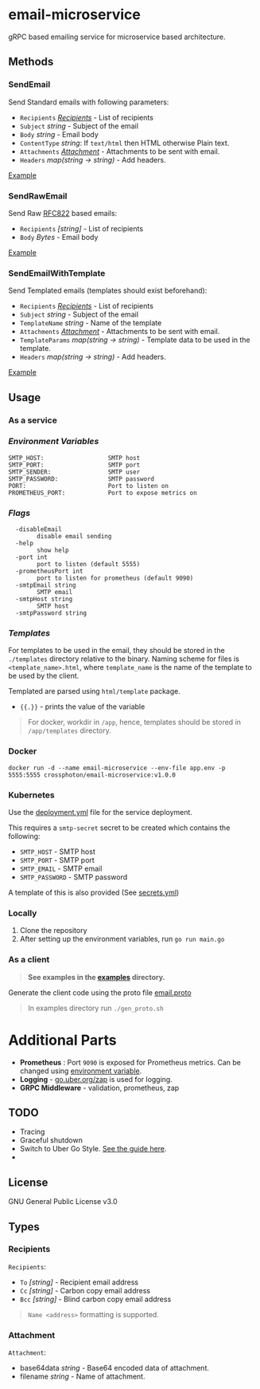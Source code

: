 # email-microservice
gRPC based emailing service for microservice based architecture.

## Methods
### **SendEmail**

Send Standard emails with following parameters:
- `Recipients` *[Recipients](#recipients)* - List of recipients
- `Subject` *string* - Subject of the email
- `Body` *string* - Email body
- `ContentType` *string*: If `text/html` then HTML otherwise Plain text.
- `Attachments` *[Attachment](#attachment)* - Attachments to be sent with email.
- `Headers` *map(string  -> string)* - Add headers.

[Example](./examples/Std.go)
### **SendRawEmail**

Send Raw [RFC822](https://www.w3.org/Protocols/rfc822/) based emails:
- `Recipients` *[string]* - List of recipients
- `Body` *Bytes* - Email body

[Example](./examples/Raw.go)

### **SendEmailWithTemplate**

Send Templated emails (templates should exist beforehand):
- `Recipients` *[Recipients](#recipients)* - List of recipients
- `Subject` *string* - Subject of the email
- `TemplateName` *string* - Name of the template
- `Attachments` *[Attachment](#attachment)* - Attachments to be sent with email.
- `TemplateParams` *map(string  -> string)* - Template data to be used in the template.
- `Headers` *map(string  -> string)* - Add headers.

[Example](./examples/Template.go)

## Usage

### **As a service**

### *Environment Variables*
```
SMTP_HOST:                  SMTP host
SMTP_PORT:                  SMTP port
SMTP_SENDER:                SMTP user
SMTP_PASSWORD:              SMTP password
PORT:                       Port to listen on
PROMETHEUS_PORT:            Port to expose metrics on
```

### *Flags*
```
  -disableEmail
        disable email sending
  -help
        show help
  -port int
        port to listen (default 5555)
  -prometheusPort int
        port to listen for prometheus (default 9090)
  -smtpEmail string
        SMTP email
  -smtpHost string
        SMTP host
  -smtpPassword string
```

### *Templates*
For templates to be used in the email, they should be stored in the `./templates` directory relative to the binary. Naming scheme for files is `<template_name>.html`, where `template_name` is the name of the template to be used by the client.

Templated are parsed using `html/template` package.
- `{{.}}` - prints the value of the variable

> For docker, workdir in `/app`, hence, templates should be stored in `/app/templates` directory.

### Docker
```
docker run -d --name email-microservice --env-file app.env -p 5555:5555 crossphoton/email-microservice:v1.0.0
```

### Kubernetes

Use the [deployment.yml](manifest/deployment.yml) file for the service deployment.

This requires a `smtp-secret` secret to be created which contains the following:
- `SMTP_HOST` - SMTP host
- `SMTP_PORT` - SMTP port
- `SMTP_EMAIL` - SMTP email
- `SMTP_PASSWORD` - SMTP password

A template of this is also provided (See [secrets.yml](manifest/secrets.yml))

### Locally
1. Clone the repository
2. After setting up the environment variables, run `go run main.go`


### **As a client**

> **See examples in the [examples](./examples/) directory.**

Generate the client code using the proto file [email.proto](./email.proto)

> In examples directory run `./gen_proto.sh`

# Additional Parts

- **Prometheus** : Port `9090` is exposed for Prometheus metrics. Can be changed using [environment variable](#server-environment-variables).
- **Logging** - [go.uber.org/zap](go.uber.org/zap) is used for logging.
- **GRPC Middleware** - validation, prometheus, zap

## TODO
- Tracing
- Graceful shutdown
- Switch to Uber Go Style. [See the guide here](https://github.com/uber-go/guide/blob/master/style.md).
- 

## License

GNU General Public License v3.0


## Types

### Recipients
`Recipients`:
 - `To` *[string]* - Recipient email address
 - `Cc` *[string]* - Carbon copy email address
 - `Bcc` *[string]* - Blind carbon copy email address

> `Name <address>` formatting is supported.

### Attachment
`Attachment`:
  - base64data *string* - Base64 encoded data of attachment.
  - filename *string* - Name of attachment.

<!-- ## Dependencies

- [simple-email-service](https://github.com/xhit/go-simple-mail)
- [gRPC](https://google.golang.org/grpc)
- [protobuf](https://google.golang.org/protobuf)
- [prometheus](https://github.com/prometheus/client_golang)
- [go-grpc-prometheus](https://github.com/grpc-ecosystem/go-grpc-prometheus) -->
